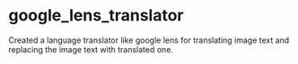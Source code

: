 # google_lens_translator
Created a language translator like google lens for translating image text and replacing the image text with translated one.
